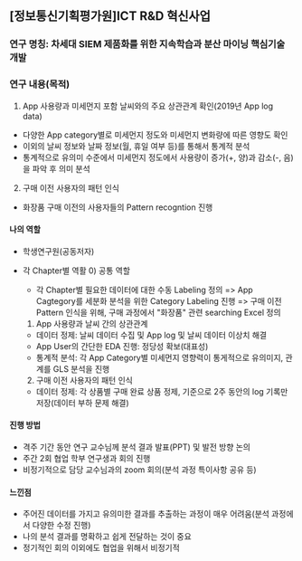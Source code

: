## [정보통신기획평가원]ICT R&D 혁신사업	

### 연구 명칭: 차세대 SIEM 제품화를 위한 지속학습과 분산 마이닝 핵심기술 개발	

### 연구 내용(목적)
1. App 사용량과 미세먼지 포함 날씨와의 주요 상관관계 확인(2019년 App log data)
  - 다양한 App category별로 미세먼지 정도와 미세먼지 변화량에 따른 영향도 확인
  - 이외의 날씨 정보와 날짜 정보(월, 휴일 여부 등)를 통해서 통계적 분석
  - 통계적으로 유의미 수준에서 미세먼지 정도에서 사용량이 증가(+, 양)과 감소(-, 음)을 파악 후 의미 분석

2. 구매 이전 사용자의 패턴 인식 
  - 화장품 구매 이전의 사용자들의 Pattern recogntion 진행

#### 나의 역할
- 학생연구원(공동저자)	
- 각 Chapter별 역활
  0) 공통 역할
  - 각 Chapter별 필요한 데이터에 대한 수동 Labeling 정의
    => App Cagtegory를 세분화 분석을 위한 Category Labeling 진행
    => 구매 이전 Pattern 인식을 위해, 구매 과정에서 "화장품" 관련 searching Excel 정의

  1) App 사용량과 날씨 간의 상관관계 
  - 데이터 정제: 날씨 데이터 수집 및 App log 및 날씨 데이터 이상치 해결
  - App User의 간단한 EDA 진행: 정당성 확보(대표성)
  - 통계적 분석: 각 App Category별 미세먼지 영향력이 통게적으로 유의미지, 관계를 GLS 분석을 진행
  
  2) 구매 이전 사용자의 패턴 인식 
  - 데이터 정제: 각 상품별 구매 완료 상품 정제, 기준으로 2주 동안의 log 기록만 저장(데이터 부하 문제 해결)

#### 진행 방법
- 격주 기간 동안 연구 교수님께 분석 결과 발표(PPT) 및 발전 방향 논의 
- 주간 2회 협업 학부 연구생과 회의 진행
- 비정기적으로 담당 교수님과의 zoom 회의(분석 과정 특이사항 공유 등)

#### 느낀점
- 주어진 데이터를 가지고 유의미한 결과를 추출하는 과정이 매우 어려움(분석 과정에서 다양한 수정 진행)
- 나의 분석 결과를 명확하고 쉽게 전달하는 것이 중요
- 정기적인 회의 이외에도 협업을 위해서 비정기적 
